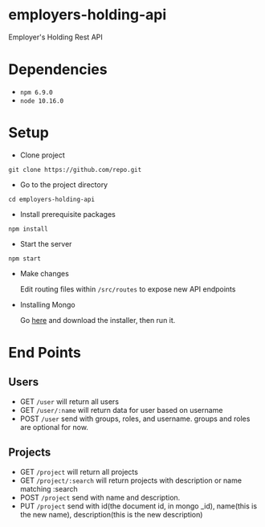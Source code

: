 # employers-holding-api

Employer's Holding Rest API

# Dependencies

- `npm 6.9.0`
- `node 10.16.0`

# Setup

- Clone project

`git clone https://github.com/repo.git`

- Go to the project directory

`cd employers-holding-api`

- Install prerequisite packages

`npm install`

- Start the server

`npm start`

- Make changes

  Edit routing files within `/src/routes` to expose new API endpoints

- Installing Mongo

  Go [here](https://www.mongodb.com/download-center/community?jmp=docs) and download the installer, then run it.

# End Points

## Users

- GET `/user` will return all users
- GET `/user/:name` will return data for user based on username
- POST `/user` send with groups, roles, and username. groups and roles are optional for now.

## Projects

- GET `/project` will return all projects
- GET `/project/:search` will return projects with description or name matching :search
- POST `/project` send with name and description.
- PUT `/project` send with id(the document id, in mongo \_id), name(this is the new name), description(this is the new description)
 
